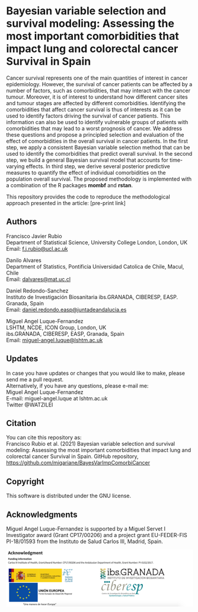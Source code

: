 # Bayesian variable selection and survival modeling: Assessing the most important comorbidities that impact lung and colorectal cancer Survival in Spain   

Cancer survival represents one of the main quantities of interest in cancer epidemiology. However, the survival of cancer patients can be affected by a number of factors, such as comorbidities, that may interact with the cancer tumour. Moreover, it is of interest to understand how different cancer sites and tumour stages are affected by different comorbidities. Identifying the comorbidities that affect cancer survival is thus of interests as it can be used to identify factors driving the survival of cancer patients. This information can also be used to identify vulnerable groups of patients with comorbidities that may lead to a worst prognosis of cancer. We address these questions and propose a principled selection and evaluation of the effect of comorbidities in the overall survival in cancer patients. In the first step, we apply a consistent Bayesian variable selection method that can be used to identify the comorbidities that predict overall survival. In the second step, we build a general Bayesian survival model that accounts for time-varying effects. In third step, we derive several posterior predictive measures to quantify the effect of individual comorbidities on the population overall survival. The proposed methodology is implemented with a combination of the R packages **mombf** and **rstan**. 

This repository provides the code to reproduce the methodological approach presented in the article: [pre-print link]

## Authors  
Francisco Javier Rubio  
Department of Statistical Science, University College London, London, UK   
Email: f.j.rubio@ucl.ac.uk  

Danilo Alvares  
Department of Statistics, Pontificia Universidad Catolica de Chile, Macul, Chile  
Email: dalvares@mat.uc.cl  

Daniel Redondo-Sanchez  
Instituto de Investigación Biosanitaria ibs.GRANADA, CIBERESP, EASP. Granada, Spain   
Email: daniel.redondo.easp@juntadeandalucia.es  

Miguel Angel Luque-Fernandez  
LSHTM, NCDE, ICON Group, London, UK  
ibs.GRANADA, CIBERESP, EASP, Granada, Spain       
Email: miguel-angel.luque@lshtm.ac.uk       

## Updates
In case you have updates or changes that you would like to make, please send me a pull request.  
Alternatively, if you have any questions, please e-mail me:   
Miguel Angel Luque-Fernandez    
E-mail: miguel-angel.luque at lshtm.ac.uk  
Twitter @WATZILEI  

## Citation    
You can cite this repository as:  
Francisco Rubio et al. (2021) Bayesian variable selection and survival modeling: Assessing the most important comorbidities that impact lung and colorectal cancer Survival in Spain. GitHub repository, https://github.com/migariane/BayesVarImpComorbiCancer        

## Copyright
This software is distributed under the GNU license.

## Acknowledgments  
Miguel Angel Luque-Fernandez is supported by a Miguel Servet I Investigator award (Grant CP17/00206) and a project grant EU-FEDER-FIS PI-18/01593 from the Instituto de Salud Carlos III, Madrid, Spain.   

![Figure Link](https://github.com/migariane/BayesVarImpComorbiCancer/blob/main/Acknowledgment.png)   
